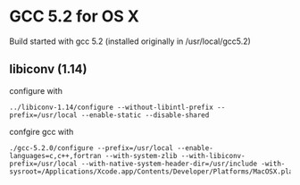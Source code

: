 # GCC 5.2 for OS X #

Build started with gcc 5.2 (installed originally in /usr/local/gcc5.2)

## libiconv (1.14) ##

configure with 
```
../libiconv-1.14/configure --without-libintl-prefix --prefix=/usr/local --enable-static --disable-shared
```
confgire gcc with
```
./gcc-5.2.0/configure --prefix=/usr/local --enable-languages=c,c++,fortran --with-system-zlib --with-libiconv-prefix=/usr/local --with-native-system-header-dir=/usr/include -with-sysroot=/Applications/Xcode.app/Contents/Developer/Platforms/MacOSX.platform/Developer/SDKs/MacOSX10.10.sdk
```
